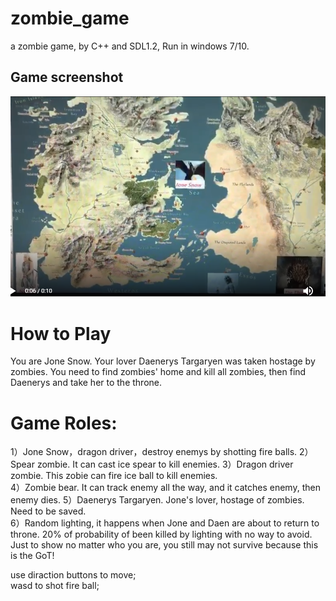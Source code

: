 # zombie_game
a zombie game, by C++ and SDL1.2, Run in windows 7/10.

## Game screenshot
![](https://github.com/stephenkung/zombie_game/blob/master/Game.PNG)

# How to Play
You are Jone Snow. Your lover Daenerys Targaryen was taken hostage by zombies. You need to find zombies' home and kill all zombies, then find Daenerys and take her to the throne.    

# Game Roles:     
1）Jone Snow，dragon driver，destroy enemys by shotting fire balls.
2）Spear zombie. It can cast ice spear to kill enemies.
3）Dragon driver zombie. This zobie can fire ice ball to kill enemies.     
4）Zombie bear. It can track enemy all the way, and it catches enemy, then enemy dies. 
5）Daenerys Targaryen. Jone's lover, hostage of zombies. Need to be saved.      
6）Random lighting, it happens when Jone and Daen are about to return to throne. 20% of probability of been killed by lighting with no way to avoid. Just to show no matter who you are, you still may not survive because this is the GoT!    

use diraction buttons to move;    
wasd to shot fire ball;    
